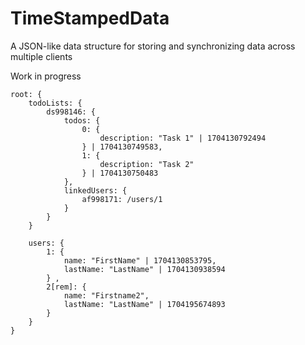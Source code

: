 # TimeStampedData
A JSON-like data structure for storing and synchronizing data across multiple clients

Work in progress

```
root: {
    todoLists: {
        ds998146: {
            todos: {
                0: {
                    description: "Task 1" | 1704130792494
                } | 1704130749583,
                1: {
                    description: "Task 2"
                } | 1704130750483
            },
            linkedUsers: {  
                af998171: /users/1
            }
        }
    }
    
    users: {
        1: {
            name: "FirstName" | 1704130853795,
            lastName: "LastName" | 1704130938594
        } ,
        2[rem]: {
            name: "Firstname2",
            lastName: "LastName" | 1704195674893
        } 
    } 
} 
```